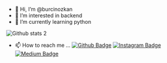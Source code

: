 - 👋 Hi, I’m @burcinozkan
- 👀 I’m interested in backend
- 🌱 I’m currently learning python


![Github stats 2](https://github-readme-stats.vercel.app/api?username=burcinozkan&show_icons=true&theme=radical)





- 📫 How to reach me ...
[![Github Badge](https://img.shields.io/badge/-Github-000?style=quare&labelColor=000&logo=Github&logoColor=white&link=link)](https://github.com/burcinozkan) 
[![Instagram Badge](https://img.shields.io/badge/-Instagram-C13584?style=flat-quare&labelColor=C13584&logo=instagram&logoColor=white&link=link)](https://www.instagram.com/hburcinnozkan/) 
[![Medium Badge](https://img.shields.io/badge/-Medium-757575?style=flat-quare&labelColor=757575&logo=Medium&logoColor=white&link=link)](https://medium.com/@burcinozkkan12) 




